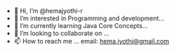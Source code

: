 - 👋 Hi, I’m @hemajyothi-r
- 👀 I’m interested in Programming and development...
- 🌱 I’m currently learning Java Core Concepts...
- 💞️ I’m looking to collaborate on ...
- 📫 How to reach me ... email: hema.jyothi@gmail.com

<!---
hemajyothi-r/hemajyothi-r is a ✨ special ✨ repository because its `README.md` (this file) appears on your GitHub profile.
You can click the Preview link to take a look at your changes.
--->
